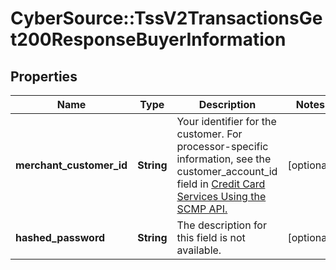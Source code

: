 # CyberSource::TssV2TransactionsGet200ResponseBuyerInformation

## Properties
Name | Type | Description | Notes
------------ | ------------- | ------------- | -------------
**merchant_customer_id** | **String** | Your identifier for the customer.  For processor-specific information, see the customer_account_id field in [Credit Card Services Using the SCMP API.](http://apps.cybersource.com/library/documentation/dev_guides/CC_Svcs_SCMP_API/html)  | [optional] 
**hashed_password** | **String** | The description for this field is not available.  | [optional] 


